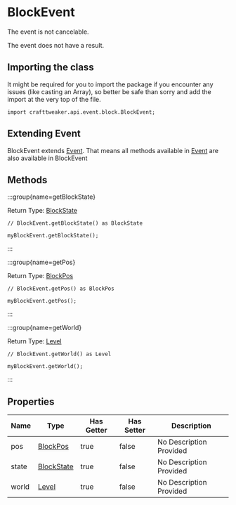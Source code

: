# BlockEvent

The event is not cancelable.

The event does not have a result.

## Importing the class

It might be required for you to import the package if you encounter any issues (like casting an Array), so better be safe than sorry and add the import at the very top of the file.
```zenscript
import crafttweaker.api.event.block.BlockEvent;
```


## Extending Event

BlockEvent extends [Event](/forge/api/event/Event). That means all methods available in [Event](/forge/api/event/Event) are also available in BlockEvent

## Methods

:::group{name=getBlockState}

Return Type: [BlockState](/vanilla/api/block/BlockState)

```zenscript
// BlockEvent.getBlockState() as BlockState

myBlockEvent.getBlockState();
```

:::

:::group{name=getPos}

Return Type: [BlockPos](/vanilla/api/util/math/BlockPos)

```zenscript
// BlockEvent.getPos() as BlockPos

myBlockEvent.getPos();
```

:::

:::group{name=getWorld}

Return Type: [Level](/vanilla/api/world/Level)

```zenscript
// BlockEvent.getWorld() as Level

myBlockEvent.getWorld();
```

:::


## Properties

| Name | Type | Has Getter | Has Setter | Description |
|------|------|------------|------------|-------------|
| pos | [BlockPos](/vanilla/api/util/math/BlockPos) | true | false | No Description Provided |
| state | [BlockState](/vanilla/api/block/BlockState) | true | false | No Description Provided |
| world | [Level](/vanilla/api/world/Level) | true | false | No Description Provided |

